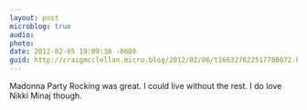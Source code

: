 ```yaml
---
layout: post
microblog: true
audio: 
photo: 
date: 2012-02-05 19:09:30 -0600
guid: http://craigmcclellan.micro.blog/2012/02/06/t166327622517788672.html
---
```

Madonna Party Rocking was great. I could live without the rest. I do love Nikki Minaj though.
